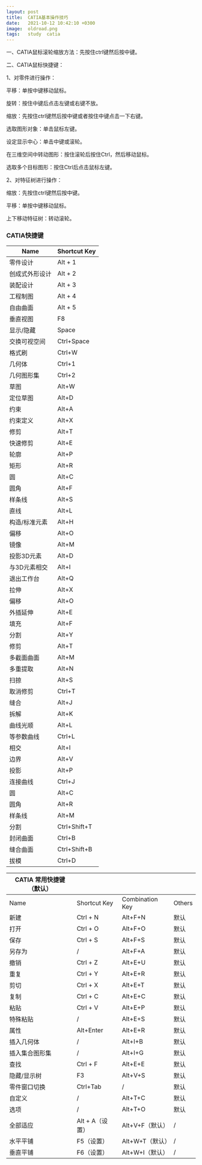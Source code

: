 ```yaml
---
layout: post
title:  CATIA基本操作技巧
date:   2021-10-12 10:42:10 +0300
image:  oldroad.png
tags:   study  catia
---
```



一、CATIA鼠标滚轮缩放方法：先按住ctrl键然后按中键。

二、CATIA鼠标快捷键：

1、对零件进行操作：

平移：单按中键移动鼠标。

旋转：按住中键后点击左键或右键不放。

缩放：先按住ctrl键然后按中键或者按住中键点击一下右键。

选取图形对象：单击鼠标左键。

设定显示中心：单击中键或滚轮。

在三维空间中转动图形：按住滚轮后按住Ctrl，然后移动鼠标。

选取多个目标图形：按住Ctrl后点击鼠标左键。

2、对特征树进行操作：

缩放：先按住ctrl键然后按中键。

平移：单按中键移动鼠标。

上下移动特征树：转动滚轮。



### CATIA快捷键



| Name           | Shortcut Key |
| -------------- | ------------ |
| 零件设计       | Alt + 1      |
| 创成式外形设计 | Alt + 2      |
| 装配设计       | Alt + 3      |
| 工程制图       | Alt + 4      |
| 自由曲面       | Alt + 5      |
| 垂直视图       | F8           |
| 显示/隐藏      | Space        |
| 交换可视空间   | Ctrl+Space   |
| 格式刷         | Ctrl+W       |
| 几何体         | Ctrl+1       |
| 几何图形集     | Ctrl+2       |
| 草图           | Alt+W        |
| 定位草图       | Alt+D        |
| 约束           | Alt+A        |
| 约束定义       | Alt+X        |
| 修剪           | Alt+T        |
| 快速修剪       | Alt+E        |
| 轮廓           | Alt+P        |
| 矩形           | Alt+R        |
| 圆             | Alt+C        |
| 圆角           | Alt+F        |
| 样条线         | Alt+S        |
| 直线           | Alt+L        |
| 构造/标准元素  | Alt+H        |
| 偏移           | Alt+O        |
| 镜像           | Alt+M        |
| 投影3D元素     | Alt+D        |
| 与3D元素相交   | Alt+I        |
| 退出工作台     | Alt+Q        |
| 拉伸           | Alt+X        |
| 偏移           | Alt+O        |
| 外插延伸       | Alt+E        |
| 填充           | Alt+F        |
| 分割           | Alt+Y        |
| 修剪           | Alt+T        |
| 多截面曲面     | Alt+M        |
| 多重提取       | Alt+N        |
| 扫掠           | Alt+S        |
| 取消修剪       | Ctrl+T       |
| 缝合           | Alt+J        |
| 拆解           | Alt+K        |
| 曲线光顺       | Alt+L        |
| 等参数曲线     | Ctrl+L       |
| 相交           | Alt+I        |
| 边界           | Alt+V        |
| 投影           | Alt+P        |
| 连接曲线       | Ctrl+J       |
| 圆             | Alt+C        |
| 圆角           | Alt+R        |
| 样条线         | Alt+M        |
| 分割           | Ctrl+Shift+T |
| 封闭曲面       | Ctrl+B       |
| 缝合曲面       | Ctrl+Shift+B |
| 拔模           | Ctrl+D       |

| CATIA 常用快捷键（默认） |                 |                 |        |
| ------------------------ | --------------- | --------------- | ------ |
| Name                     | Shortcut Key    | Combination Key | Others |
| 新建                     | Ctrl + N        | Alt+F+N         | 默认   |
| 打开                     | Ctrl + O        | Alt+F+O         | 默认   |
| 保存                     | Ctrl + S        | Alt+F+S         | 默认   |
| 另存为                   | /               | Alt+F+A         | 默认   |
| 撤销                     | Ctrl + Z        | Alt+E+U         | 默认   |
| 重复                     | Ctrl + Y        | Alt+E+R         | 默认   |
| 剪切                     | Ctrl + X        | Alt+E+T         | 默认   |
| 复制                     | Ctrl + C        | Alt+E+C         | 默认   |
| 粘贴                     | Ctrl + V        | Alt+E+P         | 默认   |
| 特殊粘贴                 | /               | Alt+E+S         | 默认   |
| 属性                     | Alt+Enter       | Alt+E+R         | 默认   |
| 插入几何体               | /               | Alt+I+B         | 默认   |
| 插入集合图形集           | /               | Alt+I+G         | 默认   |
| 查找                     | Ctrl + F        | Alt+E+E         | 默认   |
| 隐藏/显示树              | F3              | Alt+V+S         | 默认   |
| 零件窗口切换             | Ctrl+Tab        | /               | 默认   |
| 自定义                   | /               | Alt+T+C         | 默认   |
| 选项                     | /               | Alt+T+O         | 默认   |
| 全部适应                 | Alt + A（设置） | Alt+V+F（默认） | /      |
| 水平平铺                 | F5（设置）      | Alt+W+T（默认） | /      |
| 垂直平铺                 | F6（设置）      | Alt+W+I（默认） | /      |

